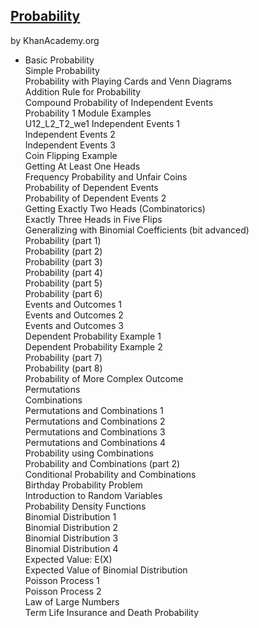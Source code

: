 ﻿## [Probability](http://www.khanacademy.org/#probability)  
by KhanAcademy.org  
  
* Basic Probability  
Simple Probability  
Probability with Playing Cards and Venn Diagrams  
Addition Rule for Probability  
Compound Probability of Independent Events  
Probability 1 Module Examples  
U12_L2_T2_we1 Independent Events 1  
Independent Events 2  
Independent Events 3  
Coin Flipping Example  
Getting At Least One Heads  
Frequency Probability and Unfair Coins  
Probability of Dependent Events  
Probability of Dependent Events 2  
Getting Exactly Two Heads (Combinatorics)  
Exactly Three Heads in Five Flips  
Generalizing with Binomial Coefficients (bit advanced)  
Probability (part 1)  
Probability (part 2)  
Probability (part 3)  
Probability (part 4)  
Probability (part 5)  
Probability (part 6)  
Events and Outcomes 1  
Events and Outcomes 2  
Events and Outcomes 3  
Dependent Probability Example 1  
Dependent Probability Example 2  
Probability (part 7)  
Probability (part 8)  
Probability of More Complex Outcome  
Permutations  
Combinations  
Permutations and Combinations 1  
Permutations and Combinations 2  
Permutations and Combinations 3  
Permutations and Combinations 4  
Probability using Combinations  
Probability and Combinations (part 2)  
Conditional Probability and Combinations  
Birthday Probability Problem  
Introduction to Random Variables  
Probability Density Functions  
Binomial Distribution 1  
Binomial Distribution 2  
Binomial Distribution 3  
Binomial Distribution 4  
Expected Value: E(X)  
Expected Value of Binomial Distribution  
Poisson Process 1  
Poisson Process 2  
Law of Large Numbers  
Term Life Insurance and Death Probability